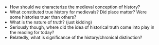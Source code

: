 - How should we characterize the medieval conception of history?
- What constituted true history for medievals? Did place matter? Were some histories truer than others?
- What is the nature of truth? (just kidding)
- Seriously though, where did the idea of historical truth come into play in the reading for today?
- Relatedly, what is significance of the history/chronical distinction?
